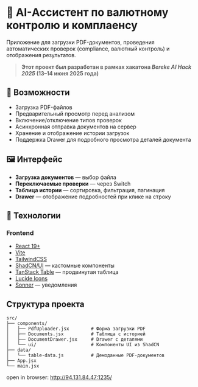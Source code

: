 # 📄 AI-Ассистент по валютному контролю и комплаенсу

Приложение для загрузки PDF-документов, проведения автоматических проверок (compliance, валютный контроль) и отображения результатов.

> **Этот проект был разработан в рамках хакатона _Bereke AI Hack 2025_ (13–14 июня 2025 года)**

## 🚀 Возможности

- Загрузка PDF-файлов
- Предварительный просмотр перед анализом
- Включение/отключение типов проверок
- Асинхронная отправка документов на сервер
- Хранение и отображение истории загрузок
- Поддержка Drawer для подробного просмотра деталей документа


## 🖼️ Интерфейс

- **Загрузка документов** — выбор файла
- **Переключаемые проверки** — через Switch
- **Таблица истории** — сортировка, фильтрация, пагинация
- **Drawer** — отображение подробностей при клике на строку


## 🧱 Технологии

### Frontend
- [React 19+](https://react.dev)
- [Vite](https://vitejs.dev/)
- [TailwindCSS](https://tailwindcss.com/)
- [ShadCN/UI](https://ui.shadcn.com/) — кастомные компоненты
- [TanStack Table](https://tanstack.com/table) — продвинутая таблица
- [Lucide Icons](https://lucide.dev/)
- [Sonner](https://sonner.emilkowal.ski/) — уведомления


## Структура проекта
```
src/
├── components/
│   ├── PdfUploader.jsx        # Форма загрузки PDF
│   ├── Documents.jsx          # Таблица с историей
│   ├── DocumentDrawer.jsx     # Drawer с деталями
│   └── ui/                    # Компоненты UI из ShadCN
├── data/
│   └── table-data.js          # Демоданные PDF-документов
├── App.jsx
└── main.jsx
```

open in browser:
http://94.131.84.47:1235/
